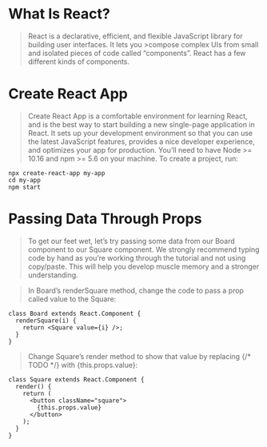 # What Is React?

>React is a declarative, efficient, and flexible JavaScript library for building user interfaces. It lets you >compose complex UIs from small and isolated pieces of code called “components”.
>React has a few different kinds of components.


# Create React App

>Create React App is a comfortable environment for learning React, and is the best way to start building a new single-page application in React.
>It sets up your development environment so that you can use the latest JavaScript features, provides a nice developer experience, and optimizes your app for production. You’ll need to have Node >= 10.16 and npm >= 5.6 on your machine. To create a project, run:

```
npx create-react-app my-app
cd my-app
npm start

```


 # Passing Data Through Props

>To get our feet wet, let’s try passing some data from our Board component to our Square component.
>We strongly recommend typing code by hand as you’re working through the tutorial and not using copy/paste. This will help you develop muscle memory and a stronger understanding.

>In Board’s renderSquare method, change the code to pass a prop called value to the Square:
```
class Board extends React.Component {
  renderSquare(i) {
    return <Square value={i} />;
  }
}
```
>Change Square’s render method to show that value by replacing {/* TODO */} with {this.props.value}:
```
class Square extends React.Component {
  render() {
    return (
      <button className="square">
        {this.props.value}
      </button>
    );
  }
}
````